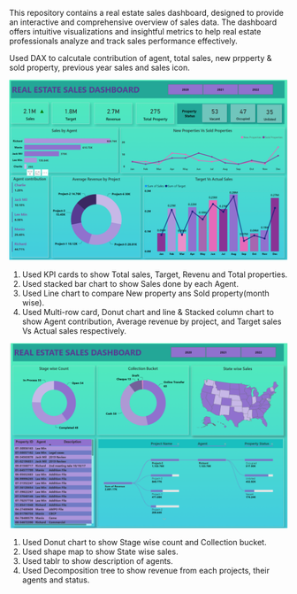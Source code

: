 This repository contains a real estate sales dashboard, designed to provide an interactive and comprehensive overview of sales data. The dashboard offers intuitive visualizations and insightful metrics to help real estate professionals analyze and track sales performance effectively.

Used DAX to calcutale contribution of agent, total sales, new prpperty & sold property,  previous year sales and sales icon.

![Real estate sales dashboard](https://github.com/bhawna-sinha/PowerBI/blob/main/real-estate-sales/Screenshot%202023-07-06%20185046.png?raw=true)

1. Used KPI cards to show Total sales, Target, Revenu and Total properties.
2. Used stacked bar chart to show Sales done by each Agent.
3. Used Line chart to compare New property ans Sold property(month wise).
4. Used Multi-row card, Donut chart and line & Stacked column chart to show Agent contribution, Average revenue by project, and Target sales Vs Actual sales respectively.

![Real estate sales dashboard 2](https://github.com/bhawna-sinha/PowerBI/blob/main/real-estate-sales/Screenshot%202023-07-06%20185108.png?raw=true)

1. Used Donut chart to show Stage wise count and Collection bucket.
2. Used shape map to show State wise sales.
3. Used tablr to show description of agents.
4. Used Decomposition tree to show revenue from each projects, their agents and status.